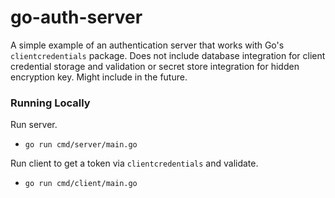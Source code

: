 # go-auth-server

A simple example of an authentication server that works with Go's `clientcredentials` package. Does not include database integration for client credential storage and validation or secret store integration for hidden encryption key. Might include in the future.

### Running Locally

Run server.
- `go run cmd/server/main.go`

Run client to get a token via `clientcredentials` and validate.
- `go run cmd/client/main.go`